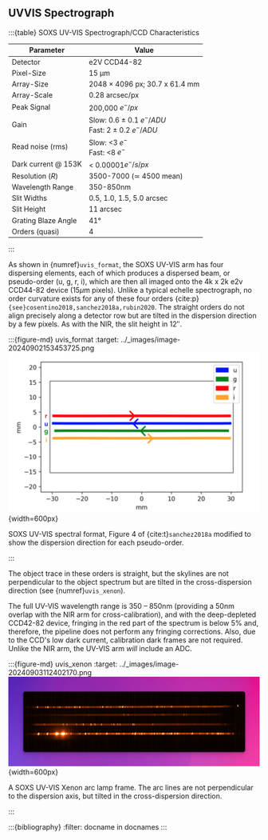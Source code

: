 ## UVVIS Spectrograph



:::{table} SOXS UV-VIS Spectrograph/CCD Characteristics

| Parameter           | Value                                                        |
| ------------------- | ------------------------------------------------------------ |
| Detector            | e2V CCD44-82                                                 |
| Pixel-Size          | 15 μm                                                        |
| Array-Size          | 2048 $\times$ 4096 px; 30.7 x 61.4 mm                        |
| Array-Scale         | 0.28 arcsec/px                                               |
| Peak Signal         | 200,000 $e^{-}/px$                                           |
| Gain                | Slow: 0.6 $\pm$ 0.1  $e^{-}/ADU$  <br>Fast: 2 $\pm$ 0.2 $e^{-}/ADU$ |
| Read noise (rms)    | Slow: <3 $e^{-}$<br> Fast: <8 $e^{-}$                        |
| Dark current @ 153K | < 0.00001$e^{-}/s/px$                                        |
| Resolution ($R$)    | 3500-7000 ($\simeq$ 4500 mean)                               |
| Wavelength Range    | 350-850nm                                                    |
| Slit Widths         | 0.5, 1.0, 1.5, 5.0 arcsec                                    |
| Slit Height         | 11 arcsec                                                    |
| Grating Blaze Angle | 41°                                                          |
| Orders (quasi)      | 4                                                            |

:::





As shown in {numref}`uvis_format`, the SOXS UV-VIS arm has four dispersing elements, each of which produces a dispersed beam, or pseudo-order (u, g, r, i), which are then all imaged onto the 4k x 2k e2v CCD44-82 device (15$\mu$m pixels).  Unlike a typical echelle spectrograph, no order curvature exists for any of these four orders {cite:p}`{see}cosentino2018,sanchez2018a,rubin2020`. The straight orders do not align precisely along a detector row but are tilted in the dispersion direction by a few pixels. As with the NIR, the slit height in $12''$.



:::{figure-md} uvis_format
:target: ../_images/image-20240902153453725.png
![image-20240902153453725](../_images/image-20240902153453725.png){width=600px}

SOXS UV-VIS spectral format, Figure 4 of {cite:t}`sanchez2018a` modified to show the dispersion direction for each pseudo-order.

:::



The object trace in these orders is straight, but the skylines are not perpendicular to the object spectrum but are tilted in the cross-dispersion direction (see {numref}`uvis_xenon`).

The full UV-VIS wavelength range is 350 – 850nm (providing a 50nm overlap with the NIR arm for cross-calibration), and with the deep-depleted CCD42-82 device, fringing in the red part of the spectrum is below $5\%$ and, therefore, the pipeline does not perform any fringing corrections. Also, due to the CCD's low dark current, calibration dark frames are not required. Unlike the NIR arm, the UV-VIS arm *will* include an ADC.



:::{figure-md} uvis_xenon
:target: ../_images/image-20240903112402170.png
![image-20240903112402170](../_images/image-20240903112402170.png){width=600px}

A SOXS UV-VIS Xenon arc lamp frame. The arc lines are not perpendicular to the dispersion axis, but tilted in the cross-dispersion direction.

:::

:::{bibliography}
:filter: docname in docnames
:::

